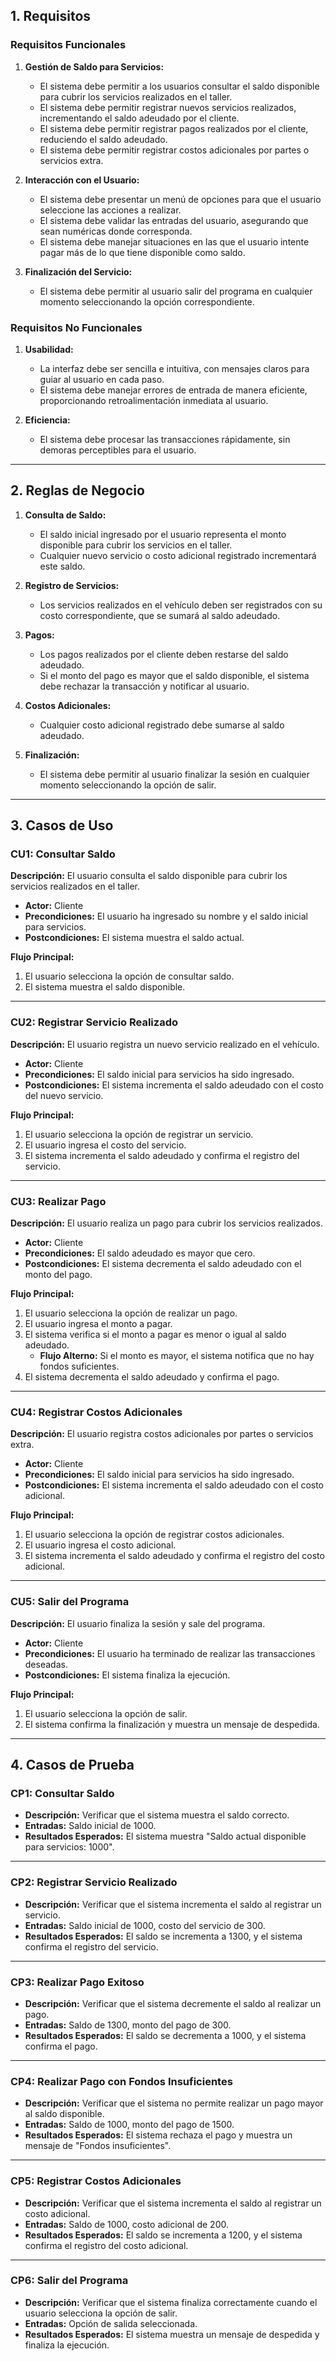 ## 1. Requisitos

### Requisitos Funcionales

1. **Gestión de Saldo para Servicios:**
   - El sistema debe permitir a los usuarios consultar el saldo disponible para 
cubrir los servicios realizados en el taller.
   - El sistema debe permitir registrar nuevos servicios realizados, incrementando 
el saldo adeudado por el cliente.
   - El sistema debe permitir registrar pagos realizados por el cliente, 
reduciendo el saldo adeudado.
   - El sistema debe permitir registrar costos adicionales por partes o 
servicios extra.

2. **Interacción con el Usuario:**
   - El sistema debe presentar un menú de opciones para que el usuario 
seleccione las acciones a realizar.
   - El sistema debe validar las entradas del usuario, asegurando que sean 
numéricas donde corresponda.
   - El sistema debe manejar situaciones en las que el usuario intente 
pagar más de lo que tiene disponible como saldo.

3. **Finalización del Servicio:**
   - El sistema debe permitir al usuario salir del programa en cualquier 
momento seleccionando la opción correspondiente.

### Requisitos No Funcionales

1. **Usabilidad:**
   - La interfaz debe ser sencilla e intuitiva, con mensajes claros para guiar 
al usuario en cada paso.
   - El sistema debe manejar errores de entrada de manera eficiente, 
proporcionando retroalimentación inmediata al usuario.

2. **Eficiencia:**
   - El sistema debe procesar las transacciones rápidamente, sin demoras 
perceptibles para el usuario.

---

## 2. Reglas de Negocio

1. **Consulta de Saldo:**
   - El saldo inicial ingresado por el usuario representa el monto disponible 
para cubrir los servicios en el taller.
   - Cualquier nuevo servicio o costo adicional registrado incrementará este saldo.

2. **Registro de Servicios:**
   - Los servicios realizados en el vehículo deben ser registrados con su costo 
correspondiente, que se sumará al saldo adeudado.

3. **Pagos:**
   - Los pagos realizados por el cliente deben restarse del saldo adeudado.
   - Si el monto del pago es mayor que el saldo disponible, el sistema debe 
rechazar la transacción y notificar al usuario.

4. **Costos Adicionales:**
   - Cualquier costo adicional registrado debe sumarse al saldo adeudado.

5. **Finalización:**
   - El sistema debe permitir al usuario finalizar la sesión en cualquier 
momento seleccionando la opción de salir.

---

## 3. Casos de Uso

### CU1: Consultar Saldo

**Descripción:** El usuario consulta el saldo disponible para cubrir los 
servicios realizados en el taller.

- **Actor:** Cliente
- **Precondiciones:** El usuario ha ingresado su nombre y el saldo inicial 
para servicios.
- **Postcondiciones:** El sistema muestra el saldo actual.

**Flujo Principal:**
1. El usuario selecciona la opción de consultar saldo.
2. El sistema muestra el saldo disponible.

---

### CU2: Registrar Servicio Realizado

**Descripción:** El usuario registra un nuevo servicio realizado en el vehículo.

- **Actor:** Cliente
- **Precondiciones:** El saldo inicial para servicios ha sido ingresado.
- **Postcondiciones:** El sistema incrementa el saldo adeudado con el costo 
del nuevo servicio.

**Flujo Principal:**
1. El usuario selecciona la opción de registrar un servicio.
2. El usuario ingresa el costo del servicio.
3. El sistema incrementa el saldo adeudado y confirma el registro del servicio.

---

### CU3: Realizar Pago

**Descripción:** El usuario realiza un pago para cubrir los servicios realizados.

- **Actor:** Cliente
- **Precondiciones:** El saldo adeudado es mayor que cero.
- **Postcondiciones:** El sistema decrementa el saldo adeudado con el monto del pago.

**Flujo Principal:**
1. El usuario selecciona la opción de realizar un pago.
2. El usuario ingresa el monto a pagar.
3. El sistema verifica si el monto a pagar es menor o igual al saldo adeudado.
   - **Flujo Alterno:** Si el monto es mayor, el sistema notifica que no hay 
fondos suficientes.
4. El sistema decrementa el saldo adeudado y confirma el pago.

---

### CU4: Registrar Costos Adicionales

**Descripción:** El usuario registra costos adicionales por partes o servicios extra.

- **Actor:** Cliente
- **Precondiciones:** El saldo inicial para servicios ha sido ingresado.
- **Postcondiciones:** El sistema incrementa el saldo adeudado con el costo adicional.

**Flujo Principal:**
1. El usuario selecciona la opción de registrar costos adicionales.
2. El usuario ingresa el costo adicional.
3. El sistema incrementa el saldo adeudado y confirma el registro del costo adicional.

---

### CU5: Salir del Programa

**Descripción:** El usuario finaliza la sesión y sale del programa.

- **Actor:** Cliente
- **Precondiciones:** El usuario ha terminado de realizar las transacciones deseadas.
- **Postcondiciones:** El sistema finaliza la ejecución.

**Flujo Principal:**
1. El usuario selecciona la opción de salir.
2. El sistema confirma la finalización y muestra un mensaje de despedida.

---

## 4. Casos de Prueba

### CP1: Consultar Saldo

- **Descripción:** Verificar que el sistema muestra el saldo correcto.
- **Entradas:** Saldo inicial de 1000.
- **Resultados Esperados:** El sistema muestra "Saldo actual disponible para 
servicios: 1000".

---

### CP2: Registrar Servicio Realizado

- **Descripción:** Verificar que el sistema incrementa el saldo al registrar 
un servicio.
- **Entradas:** Saldo inicial de 1000, costo del servicio de 300.
- **Resultados Esperados:** El saldo se incrementa a 1300, y el sistema confirma 
el registro del servicio.

---

### CP3: Realizar Pago Exitoso

- **Descripción:** Verificar que el sistema decremente el saldo al realizar un pago.
- **Entradas:** Saldo de 1300, monto del pago de 300.
- **Resultados Esperados:** El saldo se decrementa a 1000, y el sistema confirma 
el pago.

---

### CP4: Realizar Pago con Fondos Insuficientes

- **Descripción:** Verificar que el sistema no permite realizar un pago mayor al 
saldo disponible.
- **Entradas:** Saldo de 1000, monto del pago de 1500.
- **Resultados Esperados:** El sistema rechaza el pago y muestra un mensaje de 
"Fondos insuficientes".

---

### CP5: Registrar Costos Adicionales

- **Descripción:** Verificar que el sistema incrementa el saldo al registrar un 
costo adicional.
- **Entradas:** Saldo de 1000, costo adicional de 200.
- **Resultados Esperados:** El saldo se incrementa a 1200, y el sistema confirma 
el registro del costo adicional.

---

### CP6: Salir del Programa

- **Descripción:** Verificar que el sistema finaliza correctamente cuando el 
usuario selecciona la opción de salir.
- **Entradas:** Opción de salida seleccionada.
- **Resultados Esperados:** El sistema muestra un mensaje de despedida y 
finaliza la ejecución.


